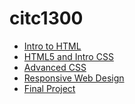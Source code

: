 # citc1300
<ul>

<li><a href="intro_to_html/index.html" target="_blank">Intro to HTML</a></li>

<li><a href="html5_to_intro_css/index.html" target="_blank">HTML5 and Intro CSS</a></li>

<li><a href="advanced.css/index.copy.html" target="_blank">Advanced CSS</a></li>

<li><a href="responsiveWebDesign/index.copy.html" target="_blank">Responsive Web Design</a></li>

<li><a href="final_project/index.html" target="_blank">Final Project</a></li>

</ul>
